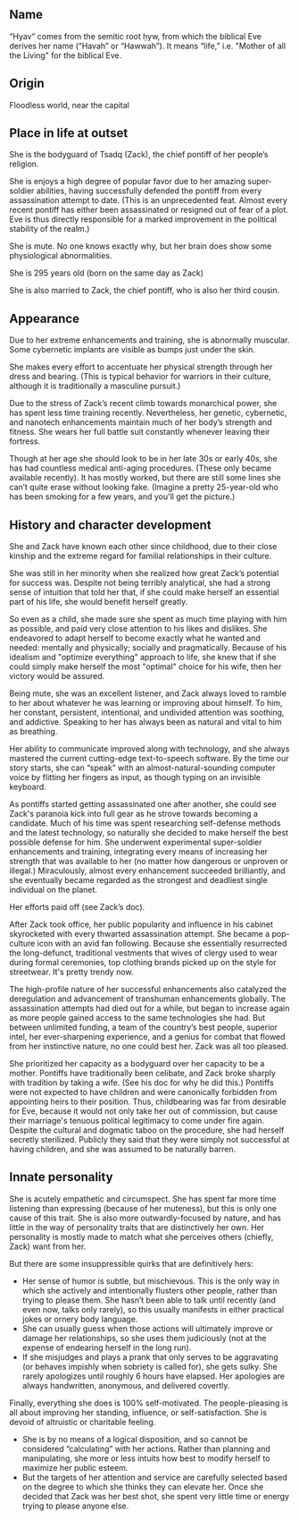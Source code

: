 ## Name 
“Hyav” comes from the semitic root ḥyw, from which the biblical Eve derives her name (“Havah” or “Hawwah”). It means “life,” i.e. "Mother of all the Living" for the biblical Eve.

## Origin
Floodless world, near the capital

## Place in life at outset
She is the bodyguard of Tsadq (Zack), the chief pontiff of her people’s religion.

She is enjoys a high degree of popular favor due to her amazing super-soldier abilities, having successfully defended the pontiff from every assassination attempt to date. (This is an unprecedented feat. Almost every recent pontiff has either been assassinated or resigned out of fear of a plot. Eve is thus directly responsible for a marked improvement in the political stability of the realm.)

She is mute. No one knows exactly why, but her brain does show some physiological abnormalities.

She is 295 years old (born on the same day as Zack)

She is also married to Zack, the chief pontiff, who is also her third cousin.

## Appearance
Due to her extreme enhancements and training, she is abnormally muscular. Some cybernetic implants are visible as bumps just under the skin.

She makes every effort to accentuate her physical strength through her dress and bearing. (This is typical behavior for warriors in their culture, although it is traditionally a masculine pursuit.)

Due to the stress of Zack’s recent climb towards monarchical power, she has spent less time training recently. Nevertheless, her genetic, cybernetic, and nanotech enhancements maintain much of her body’s strength and fitness. She wears her full battle suit constantly whenever leaving their fortress.

Though at her age she should look to be in her late 30s or early 40s, she has had countless medical anti-aging procedures. (These only became available recently). It has mostly worked, but there are still some lines she can’t quite erase without looking fake. (Imagine a pretty 25-year-old who has been smoking for a few years, and you'll get the picture.)

## History and character development
She and Zack have known each other since childhood, due to their close kinship and the extreme regard for familial relationships in their culture.

She was still in her minority when she realized how great Zack’s potential for success was. Despite not being terribly analytical, she had a strong sense of intuition that told her that, if she could make herself an essential part of his life, she would benefit herself greatly.

So even as a child, she made sure she spent as much time playing with him as possible, and paid very close attention to his likes and dislikes. She endeavored to adapt herself to become exactly what he wanted and needed: mentally and physically; socially and pragmatically. Because of his idealism and "optimize everything" approach to life, she knew that if she could simply make herself the most "optimal" choice for his wife, then her victory would be assured.

Being mute, she was an excellent listener, and Zack always loved to ramble to her about whatever he was learning or improving about himself. To him, her constant, persistent, intentional, and undivided attention was soothing, and addictive. Speaking to her has always been as natural and vital to him as breathing.

Her ability to communicate improved along with technology, and she always mastered the current cutting-edge text-to-speech software. By the time our story starts, she can “speak” with an almost-natural-sounding computer voice by flitting her fingers as input, as though typing on an invisible keyboard.

As pontiffs started getting assassinated one after another, she could see Zack's paranoia kick into full gear as he strove towards becoming a candidate. Much of his time was spent researching self-defense methods and the latest technology, so naturally she decided to make herself the best possible defense for him. She underwent experimental super-soldier enhancements and training, integrating every means of increasing her strength that was available to her (no matter how dangerous or unproven or illegal.) Miraculously, almost every enhancement succeeded brilliantly, and she eventually became regarded as the strongest and deadliest single individual on the planet.

Her efforts paid off (see Zack’s doc).

After Zack took office, her public popularity and influence in his cabinet skyrocketed with every thwarted assassination attempt. She became a pop-culture icon with an avid fan following. Because she essentially resurrected the long-defunct, traditional vestments that wives of clergy used to wear during formal ceremonies, top clothing brands picked up on the style for streetwear. It's pretty trendy now.

The high-profile nature of her successful enhancements also catalyzed the deregulation and advancement of transhuman enhancements globally. The assassination attempts had died out for a while, but began to increase again as more people gained access to the same technologies she had. But between unlimited funding, a team of the country’s best people, superior intel, her ever-sharpening experience, and a genius for combat that flowed from her instinctive nature, no one could best her. Zack was all too pleased.

She prioritized her capacity as a bodyguard over her capacity to be a mother. Pontiffs have traditionally been celibate, and Zack broke sharply with tradition by taking a wife. (See his doc for why he did this.) Pontiffs were not expected to have children and were canonically forbidden from appointing heirs to their position. Thus, childbearing was far from desirable for Eve, because it would not only take her out of commission, but cause their marriage's tenuous political legitimacy to come under fire again. Despite the cultural and dogmatic taboo on the procedure, she had herself secretly sterilized. Publicly they said that they were simply not successful at having children, and she was assumed to be naturally barren.

## Innate personality
She is acutely empathetic and circumspect. She has spent far more time listening than expressing (because of her muteness), but this is only one cause of this trait. She is also more outwardly-focused by nature, and has little in the way of personality traits that are distinctively her own. Her personality is mostly made to match what she perceives others (chiefly, Zack) want from her.

But there are some insuppressible quirks that are definitively hers:
  * Her sense of humor is subtle, but mischievous. This is the only way in which she actively and intentionally flusters other people, rather than trying to please them. She hasn’t been able to talk until recently (and even now, talks only rarely), so this usually manifests in either practical jokes or ornery body language.
  * She can usually guess when those actions will ultimately improve or damage her relationships, so she uses them judiciously (not at the expense of endearing herself in the long run).
  * If she misjudges and plays a prank that only serves to be aggravating (or behaves impishly when sobriety is called for), she gets sulky. She rarely apologizes until roughly 6 hours have elapsed. Her apologies are always handwritten, anonymous, and delivered covertly.

Finally, everything she does is 100% self-motivated. The people-pleasing is all about improving her standing, influence, or self-satisfaction. She is devoid of altruistic or charitable feeling.
  * She is by no means of a logical disposition, and so cannot be considered “calculating” with her actions. Rather than planning and manipulating, she more or less intuits how best to modify herself to maximize her public esteem.
  * But the targets of her attention and service are carefully selected based on the degree to which she thinks they can elevate her. Once she decided that Zack was her best shot, she spent very little time or energy trying to please anyone else.
